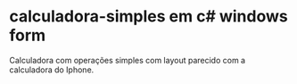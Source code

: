# calculadora-simples em c# windows form
Calculadora com operações simples com layout parecido com a calculadora do Iphone.
